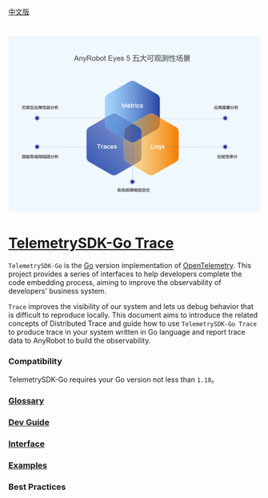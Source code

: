 [中文版](README.md)

# ![LOGO](docs/images/TelemetrySDK.png)

# [TelemetrySDK-Go Trace](https://devops.aishu.cn/AISHUDevOps/ONE-Architecture/_git/TelemetrySDK-Go?version=GB2.2.0&path=/exporters/artrace/README.md&_a=preview)

`TelemetrySDK-Go` is the [Go](https://golang.org/) version implementation of [OpenTelemetry](https://opentelemetry.io/).
This project provides a series of interfaces to help developers complete the code embedding process,
aiming to improve the observability of developers' business system.

`Trace` improves the visibility of our system and lets us debug behavior that is difficult to reproduce locally.
This document aims to introduce the related concepts of Distributed Trace and guide how to use `TelemetrySDK-Go Trace`
to produce trace in your system written in Go language and report trace data to AnyRobot to build the observability.

### Compatibility

TelemetrySDK-Go requires your Go version not less than `1.18`。

### [Glossary](docs/cn/glossary.md)

### [Dev Guide](docs/cn/dev_guide.md)

### [Interface](docs/cn/interface.md)

### [Examples](examples/oneservice.go)

### Best Practices
